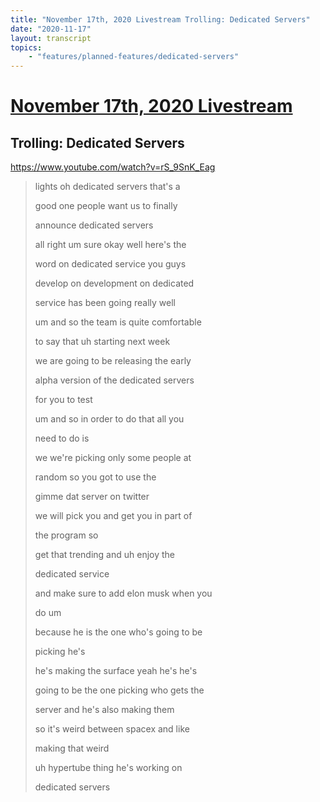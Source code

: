 ```yaml
---
title: "November 17th, 2020 Livestream Trolling: Dedicated Servers"
date: "2020-11-17"
layout: transcript
topics:
    - "features/planned-features/dedicated-servers"
---
```

# [November 17th, 2020 Livestream](../2020-11-17.md)
## Trolling: Dedicated Servers
https://www.youtube.com/watch?v=rS_9SnK_Eag
> lights oh dedicated servers that's a
> 
> good one people want us to finally
> 
> announce dedicated servers
> 
> all right um sure okay well here's the
> 
> word on dedicated service you guys
> 
> develop on development on dedicated
> 
> service has been going really well
> 
> um and so the team is quite comfortable
> 
> to say that uh starting next week
> 
> we are going to be releasing the early
> 
> alpha version of the dedicated servers
> 
> for you to test
> 
> um and so in order to do that all you
> 
> need to do is
> 
> we we're picking only some people at
> 
> random so you got to use the
> 
> gimme dat server on twitter
> 
> we will pick you and get you in part of
> 
> the program so
> 
> get that trending and uh enjoy the
> 
> dedicated service
> 
> and make sure to add elon musk when you
> 
> do um
> 
> because he is the one who's going to be
> 
> picking he's
> 
> he's making the surface yeah he's he's
> 
> going to be the one picking who gets the
> 
> server and he's also making them
> 
> so it's weird between spacex and like
> 
> making that weird
> 
> uh hypertube thing he's working on
> 
> dedicated servers
> 
